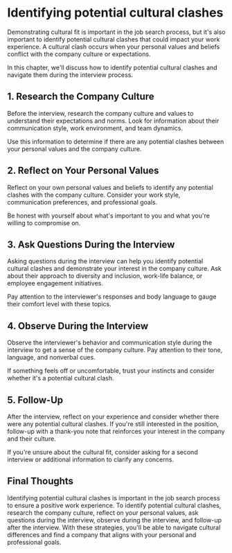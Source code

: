 Identifying potential cultural clashes
=============================================================================

Demonstrating cultural fit is important in the job search process, but it's also important to identify potential cultural clashes that could impact your work experience. A cultural clash occurs when your personal values and beliefs conflict with the company culture or expectations.

In this chapter, we'll discuss how to identify potential cultural clashes and navigate them during the interview process.

1\. Research the Company Culture
-------------------------------

Before the interview, research the company culture and values to understand their expectations and norms. Look for information about their communication style, work environment, and team dynamics.

Use this information to determine if there are any potential clashes between your personal values and the company culture.

2\. Reflect on Your Personal Values
----------------------------------

Reflect on your own personal values and beliefs to identify any potential clashes with the company culture. Consider your work style, communication preferences, and professional goals.

Be honest with yourself about what's important to you and what you're willing to compromise on.

3\. Ask Questions During the Interview
-------------------------------------

Asking questions during the interview can help you identify potential cultural clashes and demonstrate your interest in the company culture. Ask about their approach to diversity and inclusion, work-life balance, or employee engagement initiatives.

Pay attention to the interviewer's responses and body language to gauge their comfort level with these topics.

4\. Observe During the Interview
-------------------------------

Observe the interviewer's behavior and communication style during the interview to get a sense of the company culture. Pay attention to their tone, language, and nonverbal cues.

If something feels off or uncomfortable, trust your instincts and consider whether it's a potential cultural clash.

5\. Follow-Up
------------

After the interview, reflect on your experience and consider whether there were any potential cultural clashes. If you're still interested in the position, follow-up with a thank-you note that reinforces your interest in the company and their culture.

If you're unsure about the cultural fit, consider asking for a second interview or additional information to clarify any concerns.

Final Thoughts
--------------

Identifying potential cultural clashes is important in the job search process to ensure a positive work experience. To identify potential cultural clashes, research the company culture, reflect on your personal values, ask questions during the interview, observe during the interview, and follow-up after the interview. With these strategies, you'll be able to navigate cultural differences and find a company that aligns with your personal and professional goals.
